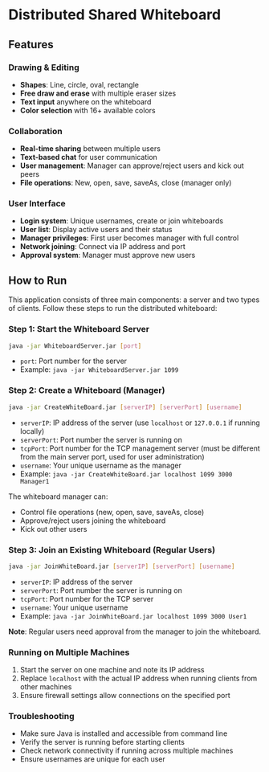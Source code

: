 # Distributed Shared Whiteboard

## Features

### Drawing & Editing
- **Shapes**: Line, circle, oval, rectangle
- **Free draw and erase** with multiple eraser sizes
- **Text input** anywhere on the whiteboard
- **Color selection** with 16+ available colors

### Collaboration
- **Real-time sharing** between multiple users
- **Text-based chat** for user communication
- **User management**: Manager can approve/reject users and kick out peers
- **File operations**: New, open, save, saveAs, close (manager only)

### User Interface
- **Login system**: Unique usernames, create or join whiteboards
- **User list**: Display active users and their status
- **Manager privileges**: First user becomes manager with full control
- **Network joining**: Connect via IP address and port
- **Approval system**: Manager must approve new users

## How to Run

This application consists of three main components: a server and two types of clients. Follow these steps to run the distributed whiteboard:


### Step 1: Start the Whiteboard Server
```bash
java -jar WhiteboardServer.jar [port]
```
- `port`: Port number for the server
- Example: `java -jar WhiteboardServer.jar 1099`


### Step 2: Create a Whiteboard (Manager)
```bash
java -jar CreateWhiteBoard.jar [serverIP] [serverPort] [username]
```
- `serverIP`: IP address of the server (use `localhost` or `127.0.0.1` if running locally)
- `serverPort`: Port number the server is running on
- `tcpPort`: Port number for the TCP management server (must be different from the main server port, used for user administration)
- `username`: Your unique username as the manager
- Example: `java -jar CreateWhiteBoard.jar localhost 1099 3000 Manager1`

The whiteboard manager can:
- Control file operations (new, open, save, saveAs, close)
- Approve/reject users joining the whiteboard
- Kick out other users

### Step 3: Join an Existing Whiteboard (Regular Users)
```bash
java -jar JoinWhiteBoard.jar [serverIP] [serverPort] [username]
```
- `serverIP`: IP address of the server
- `serverPort`: Port number the server is running on  
- `tcpPort`: Port number for the TCP server
- `username`: Your unique username
- Example: `java -jar JoinWhiteBoard.jar localhost 1099 3000 User1`

**Note**: Regular users need approval from the manager to join the whiteboard.

### Running on Multiple Machines
1. Start the server on one machine and note its IP address
2. Replace `localhost` with the actual IP address when running clients from other machines
3. Ensure firewall settings allow connections on the specified port

### Troubleshooting
- Make sure Java is installed and accessible from command line
- Verify the server is running before starting clients
- Check network connectivity if running across multiple machines
- Ensure usernames are unique for each user
